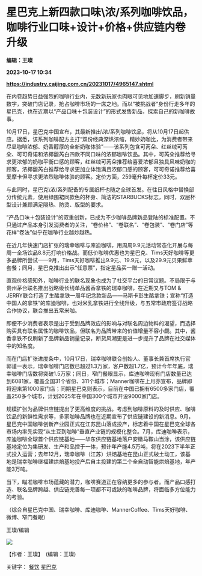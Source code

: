 # 星巴克上新四款口味\浓/系列咖啡饮品，咖啡行业口味+设计+价格+供应链内卷升级
**编辑：王璨**

**2023-10-17 10:34**

**https://industry.caijing.com.cn/20231017/4965147.shtml**

在内卷趋势日益强烈的咖啡行业内，无数新玩家也肉眼可见地加速脚步，刷新销量数字，突破门店记录，抢占咖啡市场的一席之地。而以“被挑战者“身份行走多年的星巴克，也在近期以“产品口味＋包装设计”的形式发售新品，探索自己的新咖啡故事。

10月17日，星巴克中国宣布，其最新推出\\浓/系列咖啡饮品，将从10月17日起供应。据悉，该系列咖啡配方主打“双份经典深烘浓缩，精妙奶咖比，为消费者带来尽显咖啡浓郁、奶香醇厚的全新奶咖体验”——该系列包含可芮朵、红丝绒可芮朵、可可奇诺和浓椰馥芮白四款不同口味的浓郁咖啡饮品。其中，可芮朵推荐给寻求更浓郁的奶咖平衡口感的顾客，红丝绒可芮朵推荐给喜爱浓郁且独具风味奶咖的顾客，浓椰馥芮白推荐给寻求更加立体饱满且浓郁口感的顾客，可可奇诺推荐给喜爱摩卡但寻求更浓烈咖啡体验的顾客。定价方面，259毫升每杯定价33元。

与此同时，星巴克\\浓/系列配备的专属纸杯也随之全球首发。在往日风格中替换部分传统元素，使用绿围裙同款色的杯身、简洁的STARBUCKS标志，同时，双层杯型设计兼顾满足隔热、防烫、版型的要求。

“产品口味＋包装设计”的双重创新，已成为不少咖啡品牌新品登陆的标准配置。不只通过产品本身引发消费者的关注，“卷价格”、“卷联名”、“卷包装”、“卷门店”等花样“卷法”似乎在咖啡行业越炒越热。

在近几年快速门店扩张的瑞幸咖啡与库迪咖啡，用周周9.9元活动常态化开展与每周一全场饮品8.8元打响价格战。而低价咖啡优惠也为星巴克、Tims天好咖啡等更多品牌所尝试——9月，Tims天好咖啡推出9.9元、19.9元，以及29.9元贝果鲜萃套餐；同月，星巴克推出出示“任意票”，指定星品买一赠一活动。

直观价格感知外，咖啡行业的联名现象也成为了社交平台的日常议题。不局限于与贵州茅台联名推出战略级长线单品酱香拿铁的瑞幸咖啡，在近期又与TOM & JERRY联合打造了生酪拿铁一周年纪念款新品——马斯卡彭生酪拿铁；宣称“打造中国人的拿铁”的库迪咖啡，也对米乳拿铁进行全线升级，与五常市政府签订战略合作协议，联合推出五常米咖。

即便不少消费者表示是出于受到品牌效应的影响与对联名周边物料的渴望，而选择购买具有联名属性的咖啡饮品，但联名为品牌带来的价值增量不容小觑。其中，酱香拿铁不仅刷新了品牌新品销量记录，断货风潮更是进一步提升了品牌在社交媒体中的知名度。

而在门店扩张进度条中，10月17日，瑞幸咖啡联合创始人、董事长兼首席执行官郭谨一表示，瑞幸咖啡门店数已超过1.3万家，客户数超1.7亿，预计今年年底，瑞幸咖啡门店数将突破1.5万家；同日，窄门餐眼显示，库迪咖啡现有门店数量已达到6081家，覆盖全国31个省份、311个城市；Manner咖啡在上月亦宣布，品牌即将迎来第1000家门店；同期星巴克则表示，目前在中国已拥有6500多家门店，覆盖250多个城市，计划2025年在中国300个城市开设9000家门店。

规模扩张为品牌供应链提出了更高维度的挑战。考虑到咖啡原料的及时供应、咖啡饮品的新鲜性需求等，多家咖啡品牌也在近期宣布了供应链建设的新消息。9月，星巴克中国咖啡创新产业园正式在江苏昆山落成投产，标志着中国在星巴克全球各市场内率先实现“从生豆到咖啡”垂直产业链的规模化整合。7月，库迪咖啡表示，库迪咖啡全球首个供应链基地——华东供应链基地落户安徽马鞍山当涂，该供应链基地定位为集研发、生产和品控于一体，预计年产能4.5万吨，将在2023下半年正式投入运营；去年12月，瑞幸咖啡（江苏）烘焙基地在昆山正式破土动工，该基地是瑞幸咖啡继福建烘焙基地投产后自主投建的第二个全自动智能烘焙基地，年产能3万吨。

当下，瞄准咖啡市场蕴藏的潜力，咖啡赛道正在容纳更多的参与者。而产品口感打造、联名品牌跨越、供应链完善每一项都不可或缺的咖啡品牌，将面临多方位能力的考验。

（综合自星巴克中国、瑞幸咖啡、库迪咖啡、MannerCoffee、Tims天好咖啡、微博、窄门餐眼）

王璨/编辑

![](https://tx1.cdn.caijing.com.cn/2014-03-27/114048455.jpg)

【作者：王璨】　(编辑：王璨)

关键字： [餐饮](https://app.caijing.com.cn/tags.php?tag=%E9%A4%90%E9%A5%AE "餐饮") [星巴克](https://app.caijing.com.cn/tags.php?tag=%E6%98%9F%E5%B7%B4%E5%85%8B "星巴克")